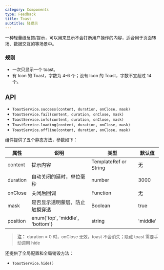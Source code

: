 ```yaml
---
category: Components
type: Feedback
title: Toast
subtitle: 轻提示
---
```



一种轻量级反馈/提示，可以用来显示不会打断用户操作的内容，适合用于页面转场、数据交互的等场景中。


### 规则
- 一次只显示一个 toast。
- 有 Icon 的 Toast，字数为 4-6 个；没有 Icon 的 Toast，字数不宜超过 14 个。


## API

- `ToastService.success(content, duration, onClose, mask)`
- `ToastService.fail(content, duration, onClose, mask)`
- `ToastService.info(content, duration, onClose, mask)`
- `ToastService.loading(content, duration, onClose, mask)`
- `ToastService.offline(content, duration, onClose, mask)`

组件提供了五个静态方法，参数如下：

属性 | 说明 | 类型 | 默认值
----|-----|------|------
| content    | 提示内容       | TemplateRef or String    | 无           |
| duration   | 自动关闭的延时，单位毫秒 | number                 | 3000          |
| onClose    | 关闭后回调 |  Function                 | 无          |
| mask    | 是否显示透明蒙层，防止触摸穿透 |  Boolean  | true          |
| position    | enum{'top', 'middle', 'bottom'} |  string  | 'middle'      |

> **注：**  duration = 0 时，onClose 无效，toast 不会消失；隐藏 toast 需要手动调用 hide

还提供了全局配置和全局销毁方法：

- `ToastService.hide()`

